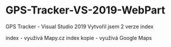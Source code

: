 # GPS-Tracker-VS-2019-WebPart
GPS Tracker - Visual Studio 2019
Vytvořil jsem 2 verze index

index - využívá Mapy.cz
index kopie - využívá Google Maps
